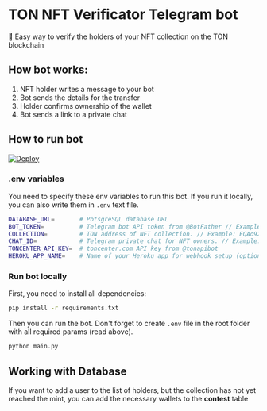 # TON NFT Verificator Telegram bot
:gem: Easy way to verify the holders of your NFT collection on the TON blockchain

## How bot works:

1. NFT holder writes a message to your bot
2. Bot sends the details for the transfer
3. Holder confirms ownership of the wallet
4. Bot sends a link to a private chat

## How to run bot

[![Deploy](https://www.herokucdn.com/deploy/button.svg)](https://heroku.com/deploy?template=https://github.com/TON-Punks/ton-nft-verify-bot/tree/main)

### .env variables

You need to specify these env variables to run this bot. If you run it locally, you can also write them in `.env` text file.

``` bash
DATABASE_URL=       # PotsgreSQL database URL
BOT_TOKEN=          # Telegram bot API token from @BotFather // Example: 1234567890:ABCDEFGHIJKLMNOPQRSTUVWXYZ
COLLECTION=         # TON address of NFT collection. // Example: EQAo92DYMokxghKcq-CkCGSk_MgXY5Fo1SPW20gkvZl75iCN
CHAT_ID=            # Telegram private chat for NFT owners. // Example: -1001234567890
TONCENTER_API_KEY=  # toncenter.com API key from @tonapibot
HEROKU_APP_NAME=    # Name of your Heroku app for webhook setup (optional)
```

### Run bot locally

First, you need to install all dependencies:

```bash
pip install -r requirements.txt
```

Then you can run the bot. Don't forget to create `.env` file in the root folder with all required params (read above).

``` bash
python main.py
```

## Working with Database
If you want to add a user to the list of holders, but the collection has not yet reached the mint, you can add the necessary wallets to the **contest** table
